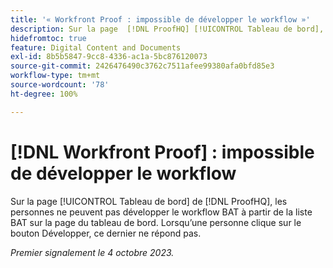 ```yaml
---
title: '« Workfront Proof : impossible de développer le workflow »'
description: Sur la page  [!DNL ProofHQ] [!UICONTROL Tableau de bord], les personnes ne peuvent pas développer le workflow BAT à partir de la liste BAT sur la page du tableau de bord. Lorsqu’une personne clique sur le bouton Développer, ce dernier ne répond pas.
hidefromtoc: true
feature: Digital Content and Documents
exl-id: 8b5b5847-9cc8-4336-ac1a-5bc876120073
source-git-commit: 2426476490c3762c7511afee99380afa0bfd85e3
workflow-type: tm+mt
source-wordcount: '78'
ht-degree: 100%

---
```


# [!DNL Workfront Proof] : impossible de développer le workflow

<!--Won't fix, live until Proof deprecated-->

Sur la page [!UICONTROL Tableau de bord] de [!DNL ProofHQ], les personnes ne peuvent pas développer le workflow BAT à partir de la liste BAT sur la page du tableau de bord. Lorsqu’une personne clique sur le bouton Développer, ce dernier ne répond pas.

_Premier signalement le 4 octobre 2023._
